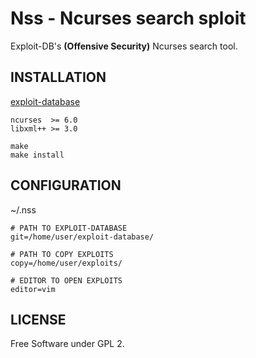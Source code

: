 # Nss - Ncurses search sploit

Exploit-DB's **(Offensive Security)** Ncurses search tool.

## INSTALLATION

[exploit-database](https://github.com/offensive-security/exploit-database.git)

```shell
ncurses  >= 6.0
libxml++ >= 3.0
```
```shell
make
make install
```
## CONFIGURATION

~/.nss

```shell
# PATH TO EXPLOIT-DATABASE
git=/home/user/exploit-database/

# PATH TO COPY EXPLOITS
copy=/home/user/exploits/

# EDITOR TO OPEN EXPLOITS
editor=vim
```
## LICENSE

Free Software under GPL 2.
